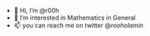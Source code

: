 - 👋 Hi, I’m @r00h
- 👀 I’m interested in Mathematics in General 
- 📫 you can reach me on twitter @_rooholamin_

<!---
r00h/r00h is a ✨ special ✨ repository because its `README.md` (this file) appears on your GitHub profile.
You can click the Preview link to take a look at your changes.
--->
